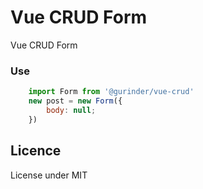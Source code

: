 # Vue CRUD Form
Vue CRUD Form

### Use
```js
    import Form from '@gurinder/vue-crud'    
    new post = new Form({
        body: null;
    })
```    

## Licence
License under MIT
